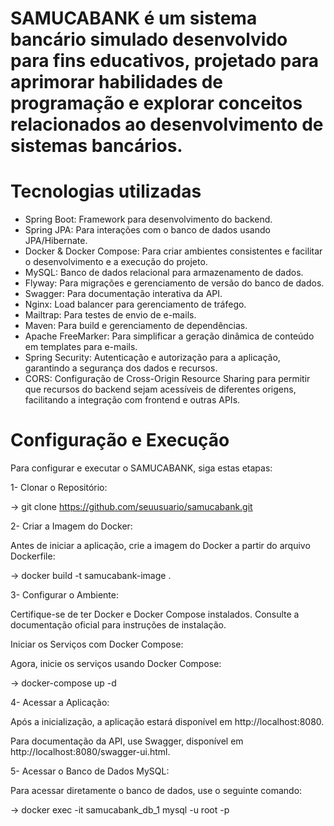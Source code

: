 # SAMUCABANK é um sistema bancário simulado desenvolvido para fins educativos, projetado para aprimorar habilidades de programação e explorar conceitos relacionados ao desenvolvimento de sistemas bancários.

# Tecnologias utilizadas
- Spring Boot: Framework para desenvolvimento do backend.
- Spring JPA: Para interações com o banco de dados usando JPA/Hibernate.
- Docker & Docker Compose: Para criar ambientes consistentes e facilitar o desenvolvimento e a execução do projeto.
- MySQL: Banco de dados relacional para armazenamento de dados.
- Flyway: Para migrações e gerenciamento de versão do banco de dados.
- Swagger: Para documentação interativa da API.
- Nginx: Load balancer para gerenciamento de tráfego.
- Mailtrap: Para testes de envio de e-mails.
- Maven: Para build e gerenciamento de dependências.
- Apache FreeMarker: Para simplificar a geração dinâmica de conteúdo em templates para e-mails.
- Spring Security: Autenticação e autorização para a aplicação, garantindo a segurança dos dados e recursos.
- CORS: Configuração de Cross-Origin Resource Sharing para permitir que recursos do backend sejam acessíveis de diferentes origens, facilitando a integração com frontend e outras APIs.

# Configuração e Execução

Para configurar e executar o SAMUCABANK, siga estas etapas:

1- Clonar o Repositório:

-> git clone https://github.com/seuusuario/samucabank.git

2- Criar a Imagem do Docker:

Antes de iniciar a aplicação, crie a imagem do Docker a partir do arquivo Dockerfile:

-> docker build -t samucabank-image .

3- Configurar o Ambiente:

Certifique-se de ter Docker e Docker Compose instalados. Consulte a documentação oficial para instruções de instalação.

Iniciar os Serviços com Docker Compose:

Agora, inicie os serviços usando Docker Compose:

-> docker-compose up -d

4- Acessar a Aplicação:

Após a inicialização, a aplicação estará disponível em http://localhost:8080. 

Para documentação da API, use Swagger, disponível em http://localhost:8080/swagger-ui.html.

5- Acessar o Banco de Dados MySQL:

Para acessar diretamente o banco de dados, use o seguinte comando:

-> docker exec -it samucabank_db_1 mysql -u root -p
